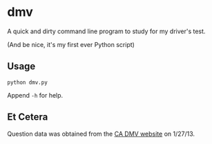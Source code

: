 # dmv

A quick and dirty command line program to study for my driver's test.

(And be nice, it's my first ever Python script)

## Usage

`
python dmv.py
`

Append `-h` for help.

## Et Cetera

Question data was obtained from the [CA DMV website](dmv.ca.gov/pubs/interactive/tdrive/exam.htm) on 1/27/13.